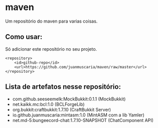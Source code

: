 # maven
Um repositório do maven para varias coisas.
## Como usar:
Só adicionar este repositório no seu projeto.
```
<repository>
    <id>github-repo</id>
    <url>https://github.com/juanmuscaria/maven/raw/master</url>
</repository>
```
## Lista de artefatos nesse repositório:
 - com.github.seeseemelk:MockBukkit:0.1.1 (MockBukkit)
 - net.kaikk.mc:bcl:1.0 (BCLForgeLib)
 - org.bukkit:craftbukkit:1.7.10 (CraftBukkit Server)
 - io.github.juanmuscaria:mintasm:1.0 (MintASM com a lib Yamler)
 - net.md-5:bungeecord-chat:1.7.10-SNAPSHOT (ChatComponent API)